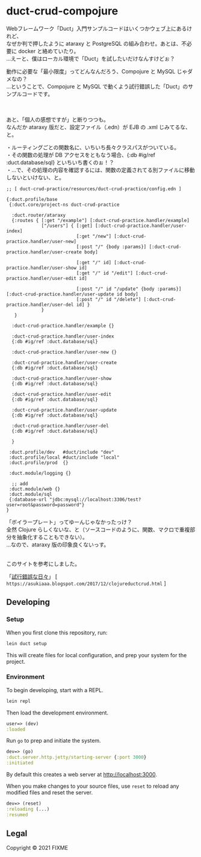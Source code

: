 # duct-crud-compojure

Webフレームワーク「Duct」入門サンプルコードはいくつかウェブ上にあるけれど、<br>
なぜか判で押したように ataraxy と PostgreSQL の組み合わせ。あとは、不必要に docker と絡めていたり。<br>
…えーと、僕はローカル環境で「Duct」を試したいだけなんすけどぉ？<br>

動作に必要な「最小限度」ってどんなんだろう、Compojure と MySQL じゃダメなの？<br>
…ということで、Compojure と MySQL で動くよう試行錯誤した「Duct」のサンプルコードです。<br><br><br>


あと、「個人の感想ですが」と断りつつも。<br>
なんだか ataraxy 版だと、設定ファイル（.edn）が EJB の .xml じみてるな、と。<br>

・ルーティングごとの関数名に、いちいち長々クラスパスがついている。<br>
・その関数の処理が DB アクセスをともなう場合、{:db #ig/ref :duct.database/sql} といちいち書くのぉ！？<br>
・…で、その処理の内容を確認するには、関数の定義されてる別ファイルに移動しないといけない、と。<br>

```edn
;; [ duct-crud-practice/resources/duct-crud-practice/config.edn ]

{:duct.profile/base
 {:duct.core/project-ns duct-crud-practice

  :duct.router/ataraxy
  {:routes { [:get "/example"] [:duct-crud-practice.handler/example]
             ["/users"] { [:get] [:duct-crud-practice.handler/user-index]
                          [:get "/new"] [:duct-crud-practice.handler/user-new]
                          [:post "/" {body :params}] [:duct-crud-practice.handler/user-create body]

                          [:get "/" id] [:duct-crud-practice.handler/user-show id]
                          [:get "/" id "/edit"] [:duct-crud-practice.handler/user-edit id]

                          [:post "/" id "/update" {body :params}] [:duct-crud-practice.handler/user-update id body]
                          [:post "/" id "/delete"] [:duct-crud-practice.handler/user-del id] }
             }
   }

  :duct-crud-practice.handler/example {}

  :duct-crud-practice.handler/user-index
  {:db #ig/ref :duct.database/sql}

  :duct-crud-practice.handler/user-new {}

  :duct-crud-practice.handler/user-create
  {:db #ig/ref :duct.database/sql}

  :duct-crud-practice.handler/user-show
  {:db #ig/ref :duct.database/sql}

  :duct-crud-practice.handler/user-edit
  {:db #ig/ref :duct.database/sql}

  :duct-crud-practice.handler/user-update
  {:db #ig/ref :duct.database/sql}

  :duct-crud-practice.handler/user-del
  {:db #ig/ref :duct.database/sql}

  }

 :duct.profile/dev   #duct/include "dev"
 :duct.profile/local #duct/include "local"
 :duct.profile/prod  {}

 :duct.module/logging {}

  ;; add
 :duct.module/web {}
 :duct.module/sql
 {:database-url "jdbc:mysql://localhost:3306/test?user=root&password=password"}
}
```
「ボイラープレート」ってゆーんじゃなかったっけ？<br>
全然 Clojure らしくないな、と（ソースコードのように、関数、マクロで重複部分を抽象化することもできない）。<br>
…なので、ataraxy 版の印象良くないっす。<br><br>

このサイトを参考にしました。<br>

「[試行錯誤な日々][1]」 [ `https://asukiaaa.blogspot.com/2017/12/clojureductcrud.html` ]<br>

[1]: https://asukiaaa.blogspot.com/2017/12/clojureductcrud.html

## Developing

### Setup

When you first clone this repository, run:

```sh
lein duct setup
```

This will create files for local configuration, and prep your system
for the project.

### Environment

To begin developing, start with a REPL.

```sh
lein repl
```

Then load the development environment.

```clojure
user=> (dev)
:loaded
```

Run `go` to prep and initiate the system.

```clojure
dev=> (go)
:duct.server.http.jetty/starting-server {:port 3000}
:initiated
```

By default this creates a web server at <http://localhost:3000>.

When you make changes to your source files, use `reset` to reload any
modified files and reset the server.

```clojure
dev=> (reset)
:reloading (...)
:resumed
```
<!---
### Testing

Testing is fastest through the REPL, as you avoid environment startup
time.

```clojure
dev=> (test)
...
```

But you can also run tests through Leiningen.

```sh
lein test
```
-->

## Legal

Copyright © 2021 FIXME

